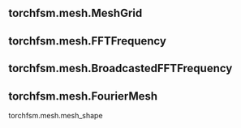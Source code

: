 torchfsm.mesh.MeshGrid
---
torchfsm.mesh.FFTFrequency
---
torchfsm.mesh.BroadcastedFFTFrequency
---
torchfsm.mesh.FourierMesh
---
torchfsm.mesh.mesh_shape